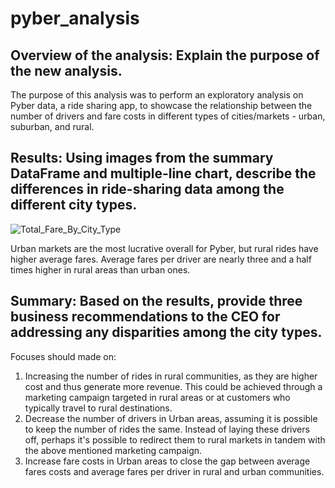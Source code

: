 # pyber_analysis
## Overview of the analysis: Explain the purpose of the new analysis.
The purpose of this analysis was to perform an exploratory analysis on Pyber data, a ride sharing app, to showcase the relationship between the number of drivers and fare costs in different types of cities/markets - urban, suburban, and rural.

## Results: Using images from the summary DataFrame and multiple-line chart, describe the differences in ride-sharing data among the different city types.
![Total_Fare_By_City_Type](Total_Fare_By_City_Type.png)

Urban markets are the most lucrative overall for Pyber, but rural rides have higher average fares. Average fares per driver are nearly three and a half times higher in rural areas than urban ones.
## Summary: Based on the results, provide three business recommendations to the CEO for addressing any disparities among the city types.
Focuses should made on:
1. Increasing the number of rides in rural communities, as they are higher cost and thus generate more revenue. This could be achieved through a marketing campaign targeted in rural areas or at customers who typically travel to rural destinations.
2. Decrease the number of drivers in Urban areas, assuming it is possible to keep the number of rides the same. Instead of laying these drivers off, perhaps it's possible to redirect them to rural markets in tandem with the above mentioned marketing campaign.
3. Increase fare costs in Urban areas to close the gap between average fares costs and average fares per driver in rural and urban communities.
